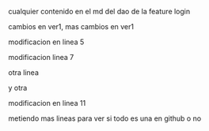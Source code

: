 cualquier contenido en el md del dao de la feature login

cambios en ver1, mas cambios en ver1

modificacion en linea 5

modificacion linea 7

otra linea

y otra

modificacion en linea 11

metiendo mas lineas para ver si todo es una en github o no